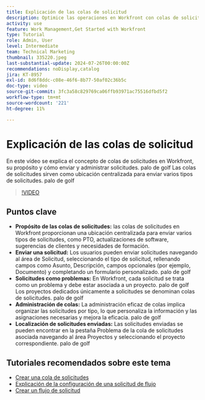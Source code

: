 ```yaml
---
title: Explicación de las colas de solicitud
description: Optimice las operaciones en Workfront con colas de solicitudes centralizadas para los envíos, una administración eficiente de las colas y un acceso fácil a las solicitudes enviadas para mejorar los flujos de trabajo de los proyectos.
activity: use
feature: Work Management,Get Started with Workfront
type: Tutorial
role: Admin, User
level: Intermediate
team: Technical Marketing
thumbnail: 335220.jpeg
last-substantial-update: 2024-07-26T00:00:00Z
recommendations: noDisplay,catalog
jira: KT-8957
exl-id: 8d6f8ddc-c08e-46f6-8b77-50af02c36b5c
doc-type: video
source-git-commit: 3fc3a58c829769ca06ffb93971ac75516dfbd5f2
workflow-type: tm+mt
source-wordcount: '221'
ht-degree: 11%

---
```


# Explicación de las colas de solicitud

En este vídeo se explica el concepto de colas de solicitudes en Workfront, su propósito y cómo enviar y administrar solicitudes. palo de golf Las colas de solicitudes sirven como ubicación centralizada para enviar varios tipos de solicitudes. palo de golf

>[!VIDEO](https://video.tv.adobe.com/v/3447013/?quality=12&learn=on&enablevpops&captions=spa)

## Puntos clave

* **Propósito de las colas de solicitudes:** las colas de solicitudes en Workfront proporcionan una ubicación centralizada para enviar varios tipos de solicitudes, como PTO, actualizaciones de software, sugerencias de clientes y necesidades de formación.
* **Enviar una solicitud:** Los usuarios pueden enviar solicitudes navegando al área de Solicitud, seleccionando el tipo de solicitud, rellenando campos como Asunto, Descripción, campos opcionales (por ejemplo, Documento) y completando un formulario personalizado. palo de golf
* **Solicitudes como problemas:** En Workfront, cada solicitud se trata como un problema y debe estar asociada a un proyecto. palo de golf Los proyectos dedicados únicamente a solicitudes se denominan colas de solicitudes. palo de golf
* **Administración de colas:** La administración eficaz de colas implica organizar las solicitudes por tipo, lo que personaliza la información y las asignaciones necesarias y mejora la eficacia. palo de golf
* **Localización de solicitudes enviadas:** Las solicitudes enviadas se pueden encontrar en la pestaña Problema de la cola de solicitudes asociada navegando al área Proyectos y seleccionando el proyecto correspondiente. palo de golf


## Tutoriales recomendados sobre este tema

* [Crear una cola de solicitudes](/help/manage-work/request-queues/create-a-request-queue.md)
* [Explicación de la configuración de una solicitud de flujo](/help/manage-work/request-queues/understand-settings-for-a-flow-request.md)
* [Crear un flujo de solicitud](/help/manage-work/request-queues/create-a-request-flow.md)

